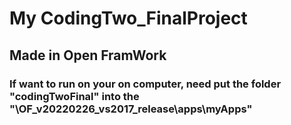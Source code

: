 # My CodingTwo_FinalProject
## Made in Open FramWork 
### If want to run on your on computer, need put the folder "codingTwoFinal" into the "\OF_v20220226_vs2017_release\apps\myApps\"
